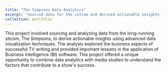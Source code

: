 ```yaml
---
title: "The Simpsons Data Analytics"
excerpt: "Sourced data for the sitcom and derived actionable insights from it using data visualization techniques. This project focuses on the business prospect of good TV writing and important lessons in Business Intelligence Software.<br/><img src='/images/portfolio-placeholder.png'>"
collection: portfolio
---
```


This project involved sourcing and analyzing data from the long-running sitcom, The Simpsons, to derive actionable insights using advanced data visualization techniques. The analysis explored the business aspects of successful TV writing and provided important lessons in the application of Business Intelligence (BI) software. This project offered a unique opportunity to combine data analytics with media studies to understand the factors that contribute to a show's success.